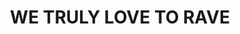---
title: 'WE TRULY LOVE TO RAVE'
link: /
published: true
body_classes: is--home
private: false
external_links:
    no_follow: true
    target: _blank
    mode: active
menu: Home
visible: false
creator: kaozz
recaptchacontact:
    enabled: true
    recipient: der.zw3rg@gmail.com
    subject: 'iloveu contact form'
content:
    items: '@self.modular'
    order:
        by: default
        dir: asc
widget.merged: null
---